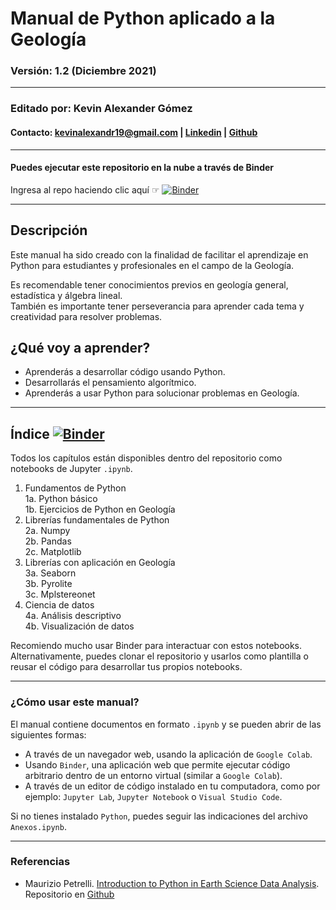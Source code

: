 # Manual de Python aplicado a la Geología
### **Versión: 1.2 (Diciembre 2021)**
***
### **Editado por: Kevin Alexander Gómez**
#### Contacto: kevinalexandr19@gmail.com | [Linkedin](https://www.linkedin.com/in/kevin-alexander-g%C3%B3mez-2b0263111/) | [Github](https://github.com/kevinalexandr19)
***
#### Puedes ejecutar este repositorio en la nube a través de Binder
Ingresa al repo haciendo clic aquí ☞ [![Binder](https://mybinder.org/badge_logo.svg)](https://mybinder.org/v2/gh/kevinalexandr19/manual-python-geologia/main?labpath=notebooks)

***
## Descripción
Este manual ha sido creado con la finalidad de facilitar el aprendizaje en Python para estudiantes y profesionales en el campo de la Geología.

Es recomendable tener conocimientos previos en geología general, estadística y álgebra lineal.\
También es importante tener perseverancia para aprender cada tema y creatividad para resolver problemas.


## ¿Qué voy a aprender?
- Aprenderás a desarrollar código usando Python.
- Desarrollarás el pensamiento algorítmico.
- Aprenderás a usar Python para solucionar problemas en Geología.


***
## **Índice** [![Binder](https://mybinder.org/badge_logo.svg)](https://mybinder.org/v2/gh/kevinalexandr19/manual-python-geologia/main?labpath=notebooks)
Todos los capítulos están disponibles dentro del repositorio como notebooks de Jupyter `.ipynb`.

1. Fundamentos de Python\
  1a. Python básico\
  1b. Ejercicios de Python en Geología
2. Librerías fundamentales de Python\
  2a. Numpy\
  2b. Pandas\
  2c. Matplotlib
3. Librerías con aplicación en Geología\
  3a. Seaborn\
  3b. Pyrolite\
  3c. Mplstereonet
4. Ciencia de datos\
  4a. Análisis descriptivo\
  4b. Visualización de datos

Recomiendo mucho usar Binder para interactuar con estos notebooks. Alternativamente, puedes clonar el repositorio y usarlos como plantilla o reusar el código para desarrollar tus propios notebooks.




***
### ¿Cómo usar este manual?
El manual contiene documentos en formato `.ipynb` y se pueden abrir de las siguientes formas:
- A través de un navegador web, usando la aplicación de `Google Colab`.
- Usando `Binder`, una aplicación web que permite ejecutar código arbitrario dentro de un entorno virtual (similar a `Google Colab`).
- A través de un editor de código instalado en tu computadora, como por ejemplo: `Jupyter Lab`, `Jupyter Notebook` o `Visual Studio Code`.

Si no tienes instalado `Python`, puedes seguir las indicaciones del archivo `Anexos.ipynb`.

***
### Referencias
- Maurizio Petrelli. [Introduction to Python in Earth Science Data Analysis](https://link.springer.com/book/10.1007/978-3-030-78055-5). Repositorio en [Github](https://github.com/petrelli-m/python_earth_science_book)










